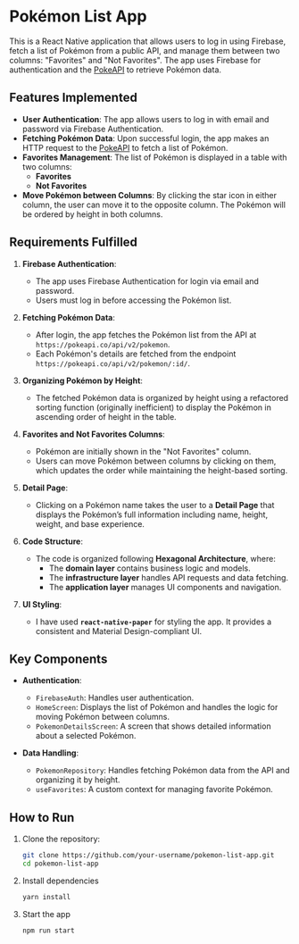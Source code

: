 # Pokémon List App

This is a React Native application that allows users to log in using Firebase, fetch a list of Pokémon from a public API, and manage them between two columns: "Favorites" and "Not Favorites". The app uses Firebase for authentication and the [PokeAPI](https://pokeapi.co/api/v2/pokemon) to retrieve Pokémon data.

## Features Implemented

- **User Authentication**: The app allows users to log in with email and password via Firebase Authentication.
- **Fetching Pokémon Data**: Upon successful login, the app makes an HTTP request to the [PokeAPI](https://pokeapi.co/api/v2/pokemon) to fetch a list of Pokémon.
- **Favorites Management**: The list of Pokémon is displayed in a table with two columns:
  - **Favorites**
  - **Not Favorites**
- **Move Pokémon between Columns**: By clicking the star icon in either column, the user can move it to the opposite column. The Pokémon will be ordered by height in both columns.

## Requirements Fulfilled

1. **Firebase Authentication**:

   - The app uses Firebase Authentication for login via email and password.
   - Users must log in before accessing the Pokémon list.

2. **Fetching Pokémon Data**:

   - After login, the app fetches the Pokémon list from the API at `https://pokeapi.co/api/v2/pokemon`.
   - Each Pokémon's details are fetched from the endpoint `https://pokeapi.co/api/v2/pokemon/:id/`.

3. **Organizing Pokémon by Height**:

   - The fetched Pokémon data is organized by height using a refactored sorting function (originally inefficient) to display the Pokémon in ascending order of height in the table.

4. **Favorites and Not Favorites Columns**:

   - Pokémon are initially shown in the "Not Favorites" column.
   - Users can move Pokémon between columns by clicking on them, which updates the order while maintaining the height-based sorting.

5. **Detail Page**:

   - Clicking on a Pokémon name takes the user to a **Detail Page** that displays the Pokémon’s full information including name, height, weight, and base experience.

6. **Code Structure**:

   - The code is organized following **Hexagonal Architecture**, where:
     - The **domain layer** contains business logic and models.
     - The **infrastructure layer** handles API requests and data fetching.
     - The **application layer** manages UI components and navigation.

7. **UI Styling**:
   - I have used **`react-native-paper`** for styling the app. It provides a consistent and Material Design-compliant UI.

## Key Components

- **Authentication**:

  - `FirebaseAuth`: Handles user authentication.
  - `HomeScreen`: Displays the list of Pokémon and handles the logic for moving Pokémon between columns.
  - `PokemonDetailsScreen`: A screen that shows detailed information about a selected Pokémon.

- **Data Handling**:
  - `PokemonRepository`: Handles fetching Pokémon data from the API and organizing it by height.
  - `useFavorites`: A custom context for managing favorite Pokémon.

## How to Run

1. Clone the repository:

   ```bash
   git clone https://github.com/your-username/pokemon-list-app.git
   cd pokemon-list-app
   ```

2. Install dependencies

   ```bash
   yarn install
   ```

3. Start the app
   ```bash
   npm run start
   ```
